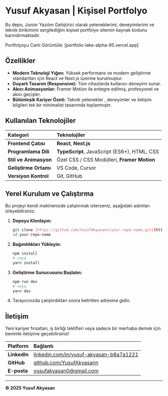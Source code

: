 #  Yusuf Akyasan | Kişisel Portfolyo

Bu depo, Junior Yazılım Geliştirici olarak yeteneklerimi, deneyimlerimi ve teknik birikimimi sergilediğim kişisel portfolyo sitemin kaynak kodunu barındırmaktadır.

Portfolyoyu Canlı Görüntüle: [portfolio-lake-alpha-95.vercel.app]

## Özellikler

* **Modern Teknoloji Yığını:** Yüksek performans ve modern geliştirme standartları için React ve Next.js üzerine kurulmuştur.
* **Duyarlı Tasarım (Responsive):** Tüm cihazlarda kullanıcı deneyimi sunar.
* **Akıcı Animasyonlar:** Framer Motion ile entegre edilmiş, profesyonel ve akıcı geçişler.
* **Bütünleşik Kariyer Özeti:** Teknik yetenekler , deneyimler ve iletişim bilgileri tek bir minimalist tasarımda toplanmıştır.

##  Kullanılan Teknolojiler

| Kategori | Teknolojiler |
| :--- | :--- |
| **Frontend Çatısı** | **React**, **Next.js** |
| **Programlama Dili** | **TypeScript**, JavaScript (ES6+), HTML, CSS |
| **Stil ve Animasyon** | Özel CSS / CSS Modülleri, **Framer Motion** |
| **Geliştirme Ortamı** | VS Code, Cursor |
| **Versiyon Kontrol** | Git, GitHub |

## Yerel Kurulum ve Çalıştırma

Bu projeyi kendi makinenizde çalıştırmak isterseniz, aşağıdaki adımları izleyebilirsiniz:

1.  **Depoyu Klonlayın:**
    ```bash
    git clone [https://github.com/YusufAkyasann/your-repo-name.git](https://github.com/YusufAkyasann/your-repo-name.git)
    cd your-repo-name
    ```
2.  **Bağımlılıkları Yükleyin:**
    ```bash
    npm install
    # veya
    yarn install
    ```
3.  **Geliştirme Sunucusunu Başlatın:**
    ```bash
    npm run dev
    # veya
    yarn dev
    ```
4.  Tarayıcınızda çalıştırdıktan sonra belirtilen adresine gidin.

##  İletişim

Yeni kariyer fırsatları, iş birliği teklifleri veya sadece bir merhaba demek için benimle iletişime geçebilirsiniz!

| Platform | Bağlantı |
| :--- | :--- |
| **LinkedIn** | [linkedin.com/in/yusuf-akyasan-b8a7a1221](https://www.linkedin.com/in/yusuf-akyasan-b8a7a1221) |
| **GitHub** | [github.com/YusufAkyasann](https://github.com/YusufAkyasann) |
| **E-posta** | yusufakyasan0@gmail.com |

---
**© 2025 Yusuf Akyasan**